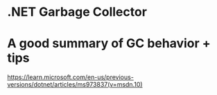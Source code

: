 .NET Garbage Collector
======================

# A good summary of GC behavior + tips 
https://learn.microsoft.com/en-us/previous-versions/dotnet/articles/ms973837(v=msdn.10)